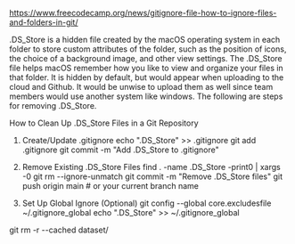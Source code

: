 
https://www.freecodecamp.org/news/gitignore-file-how-to-ignore-files-and-folders-in-git/

.DS_Store is a hidden file created by the macOS operating system in each folder to store custom attributes of the folder, such as the position of icons, the choice of a background image, and other view settings. The .DS_Store file helps macOS remember how you like to view and organize your files in that folder. It is hidden by default, but would appear when uploading to the cloud and Github. It would be unwise to upload them as well since team members would use another system like windows. The following are steps for removing .DS_Store.

How to Clean Up .DS_Store Files in a Git Repository
1. Create/Update .gitignore
echo ".DS_Store" >> .gitignore
git add .gitignore
git commit -m "Add .DS_Store to .gitignore"

2. Remove Existing .DS_Store Files
find . -name .DS_Store -print0 | xargs -0 git rm --ignore-unmatch
git commit -m "Remove .DS_Store files"
git push origin main  # or your current branch name

3. Set Up Global Ignore (Optional)
git config --global core.excludesfile ~/.gitignore_global
echo ".DS_Store" >> ~/.gitignore_global



git rm -r --cached dataset/
